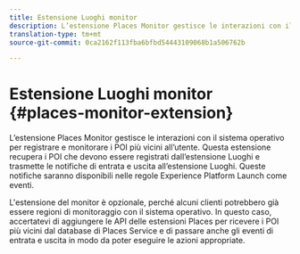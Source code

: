 ```yaml
---
title: Estensione Luoghi monitor
description: L’estensione Places Monitor gestisce le interazioni con il sistema operativo per registrare e monitorare i POI più vicini all’utente.
translation-type: tm+mt
source-git-commit: 0ca2162f113fba6bfbd54443109068b1a506762b

---
```



# Estensione Luoghi monitor {#places-monitor-extension}

L’estensione Places Monitor gestisce le interazioni con il sistema operativo per registrare e monitorare i POI più vicini all’utente. Questa estensione recupera i POI che devono essere registrati dall’estensione Luoghi e trasmette le notifiche di entrata e uscita all’estensione Luoghi. Queste notifiche saranno disponibili nelle regole Experience Platform Launch come eventi.

L&#39;estensione del monitor è opzionale, perché alcuni clienti potrebbero già essere regioni di monitoraggio con il sistema operativo. In questo caso, accertatevi di aggiungere le API delle estensioni Places per ricevere i POI più vicini dal database di Places Service e di passare anche gli eventi di entrata e uscita in modo da poter eseguire le azioni appropriate.
